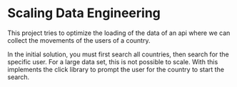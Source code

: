 # Scaling Data Engineering

This project tries to optimize the loading of the data of an api where we can collect the movements of the users of a country.

In the initial solution, you must first search all countries, then search for the specific user. For a large data set, this is not possible to scale. With this
implements the click library to prompt the user for the country to start the search.
